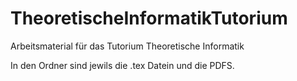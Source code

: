 # TheoretischeInformatikTutorium
Arbeitsmaterial für das Tutorium Theoretische Informatik

In den Ordner sind jewils die .tex Datein und die PDFS.
